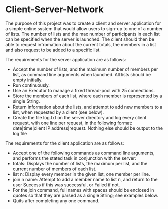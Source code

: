 # Client-Server-Network

The purpose of this project was to create a client and server application for a simple online system that would allow users to sign-up to one of a number of lists. The number of lists and the max number of participants in each list can be specified when the server is launched. The client should then be able to request infromation about the current totals, the members in a list and also request to be added to a specific list.

The requirements for the server application are as follows:
- Accept the number of lists, and the maximum number of members per list, as command line
arguments when launched. All lists should be empty initially.
- Run continuously.
- Use an Executor to manage a fixed thread-pool with 25 connections.
- Store the members of each list, where each member is represented by a single String.
- Return information about the lists, and attempt to add new members to a list, when requested by a client (see below).
- Create the file log.txt on the server directory and log every client request, with one line
per request, in the following format: date|time|client IP address|request. Nothing else should be output to the log file

The requirements for the client application are as follows:
- Accept one of the following commands as command line arguments, and performs the stated
task in conjunction with the server:
- totals: Displays the number of lists, the maximum per list, and the current number
of members of each list.
- list n: Display every member in the given list, one member per line.
- join n name: Attempt to add a member name to list n, and return to the user Success
if this was successful, or Failed if not.
- For the join command, full names with spaces should be enclosed in quotes so that they
are parsed as a single String; see examples below.
- Quits after completing any one command.
